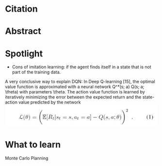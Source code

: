 # Citation

# Abstract


# Spotlight
* Cons of imitation learning: if the agent finds itself in a state that is not part of the training data.

A very conclusive way to explain DQN:
In Deep Q-learning [15], the optimal value function is approximated with a neural network Q^\*(s; a) Q(s; a; \theta) with parameters \theta. The action value function is learned by iteratively minimizing the error between the expected return and the state-action value predicted by the network
![equ_1](https://github.com/hynpu/ece7970_winter2021/blob/main/Week_5/Figures/equ.JPG)

# What to learn
Monte Carlo Planning
